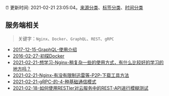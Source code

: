 :alarm_clock: 更新时间: 2021-02-21 23:05:04。[来源分类](../README.md)、[标签分类](../TAGS.md)、[时间分类](../TIMELINE.md)

## 服务端相关


> 关键字：`Nginx`、`Docker`、`GraphQL`、`REST`、`gRPC`



- [2017-12-15-GraphQL-使用介绍](https://aotu.io/notes/2017/12/15/graphql-use/) 
- [2016-02-27-初探Docker](https://aotu.io/notes/2016/02/27/docker/) 
- [2021-02-21-想学习-Nginx-稍复杂一些的使用方式，有什么比较好的学习的地方吗？](https://www.v2ex.com/t/754930) 
- [2021-02-21-Nginx-有没有限制迅雷等-P2P-下载工具方法](https://www.v2ex.com/t/754909) 
- [2021-02-21-gRPC-的-4-种基础通信模式](https://toutiao.io/k/3sn14va) 
- [2021-02-18-如何使用RESTler对云服务中的REST-API进行模糊测试](https://sec.thief.one/article_content?a_id=8e7da14cfcd66971174c9480347cd099) 